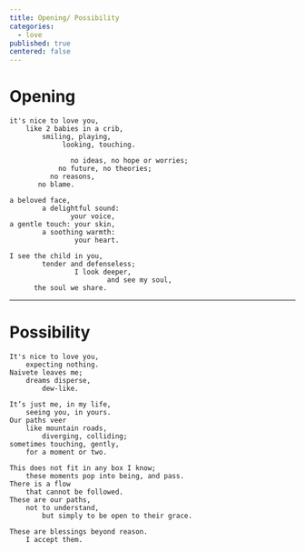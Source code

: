 ```yaml
---
title: Opening/ Possibility
categories:
  - love
published: true
centered: false
---
```


# Opening

    it's nice to love you,
        like 2 babies in a crib,
            smiling, playing,
                 looking, touching.

                   no ideas, no hope or worries;
                no future, no theories;
              no reasons,
           no blame.

    a beloved face,
            a delightful sound:
                   your voice,
    a gentle touch: your skin,
            a soothing warmth:
                    your heart.

    I see the child in you,
            tender and defenseless;
                    I look deeper,
                            and see my soul,
          the soul we share.

---

# Possibility

    It's nice to love you,
        expecting nothing.
    Naivete leaves me;
        dreams disperse,
            dew-like.

    It’s just me, in my life,
        seeing you, in yours.
    Our paths veer
        like mountain roads,
            diverging, colliding;
    sometimes touching, gently,
        for a moment or two.

    This does not fit in any box I know;
        these moments pop into being, and pass.
    There is a flow
        that cannot be followed.
    These are our paths,
        not to understand,
            but simply to be open to their grace.

    These are blessings beyond reason.
        I accept them.
